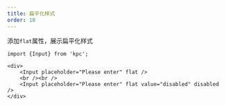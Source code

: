 ```yaml
---
title: 扁平化样式 
order: 10
---
```


添加`flat`属性，展示扁平化样式

```vdt
import {Input} from 'kpc';

<div>
    <Input placeholder="Please enter" flat />
    <br /><br />
    <Input placeholder="Please enter" flat value="disabled" disabled />
</div>
```
